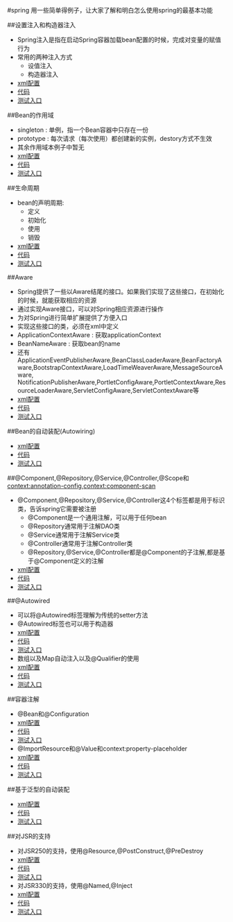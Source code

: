 #spring
用一些简单得例子，让大家了解和明白怎么使用spring的最基本功能

##设置注入和构造器注入
* Spring注入是指在启动Spring容器加载bean配置的时候，完成对变量的赋值行为
* 常用的两种注入方式
	* 设值注入
	* 构造器注入
* [xml配置](https://github.com/l81893521/spring-example/tree/master/src/main/resources/ioc/demo1.xml)
* [代码](https://github.com/l81893521/spring-example/tree/master/src/main/java/com/babylove/www/spring/ioc/demo1)
* [测试入口](https://github.com/l81893521/spring-example/blob/master/src/test/java/com/babylove/www/spring/ioc/demo1/Test1.java)

##Bean的作用域
* singleton : 单例，指一个Bean容器中只存在一份
* prototype : 每次请求（每次使用）都创建新的实例，destory方式不生效
* 其余作用域本例子中暂无
* [xml配置](https://github.com/l81893521/spring-example/tree/master/src/main/resources/ioc/demo2.xml)
* [代码](https://github.com/l81893521/spring-example/tree/master/src/main/java/com/babylove/www/spring/ioc/demo2)
* [测试入口](https://github.com/l81893521/spring-example/blob/master/src/test/java/com/babylove/www/spring/ioc/demo2/Demo2Test.java)

##生命周期
* bean的声明周期:
	* 定义
	* 初始化
	* 使用
	* 销毁
* [xml配置](https://github.com/l81893521/spring-example/tree/master/src/main/resources/ioc/demo3.xml)
* [代码](https://github.com/l81893521/spring-example/tree/master/src/main/java/com/babylove/www/spring/ioc/demo3)
* [测试入口](https://github.com/l81893521/spring-example/blob/master/src/test/java/com/babylove/www/spring/ioc/demo3/Demo3Test.java)

##Aware
* Spring提供了一些以Aware结尾的接口。如果我们实现了这些接口，在初始化的时候，就能获取相应的资源
* 通过实现Aware接口，可以对Spring相应资源进行操作
* 为对Spring进行简单扩展提供了方便入口
* 实现这些接口的类，必须在xml中定义
* ApplicationContextAware : 获取applicationContext
* BeanNameAware : 获取bean的name
* 还有ApplicationEventPublisherAware,BeanClassLoaderAware,BeanFactoryAware,BootstrapContextAware,LoadTimeWeaverAware,MessageSourceAware,
NotificationPublisherAware,PortletConfigAware,PortletContextAware,ResourceLoaderAware,ServletConfigAware,ServletContextAware等
* [xml配置](https://github.com/l81893521/spring-example/tree/master/src/main/resources/ioc/demo4.xml)
* [代码](https://github.com/l81893521/spring-example/tree/master/src/main/java/com/babylove/www/spring/ioc/demo4)
* [测试入口](https://github.com/l81893521/spring-example/blob/master/src/test/java/com/babylove/www/spring/ioc/demo4/Demo4Test.java)

##Bean的自动装配(Autowiring)
* [xml配置](https://github.com/l81893521/spring-example/tree/master/src/main/resources/ioc/demo5.xml)
* [代码](https://github.com/l81893521/spring-example/tree/master/src/main/java/com/babylove/www/spring/ioc/demo5)
* [测试入口](https://github.com/l81893521/spring-example/blob/master/src/test/java/com/babylove/www/spring/ioc/demo5/Demo5Test.java)

##@Component,@Repository,@Service,@Controller,@Scope和<context:annotation-config>,<context:component-scan>
* @Component,@Repository,@Service,@Controller这4个标签都是用于标识类，告诉spring它需要被注册
	* @Component是一个通用注解，可以用于任何bean
	* @Repository通常用于注解DAO类
	* @Service通常用于注解Service类
	* @Controller通常用于注解Controller类
	* @Repository,@Service,@Controller都是@Component的子注解,都是基于@Component定义的注解
* [xml配置](https://github.com/l81893521/spring-example/tree/master/src/main/resources/ioc/demo6.xml)
* [代码](https://github.com/l81893521/spring-example/tree/master/src/main/java/com/babylove/www/spring/ioc/demo6)
* [测试入口](https://github.com/l81893521/spring-example/blob/master/src/test/java/com/babylove/www/spring/ioc/demo6/Demo6Test.java)

##@Autowired
* 可以将@Autowired标签理解为传统的setter方法
* @Autowired标签也可以用于构造器
* [xml配置](https://github.com/l81893521/spring-example/tree/master/src/main/resources/ioc/demo7.xml)
* [代码](https://github.com/l81893521/spring-example/tree/master/src/main/java/com/babylove/www/spring/ioc/demo7)
* [测试入口](https://github.com/l81893521/spring-example/blob/master/src/test/java/com/babylove/www/spring/ioc/demo7/Demo7Test.java)
* 数组以及Map自动注入以及@Qualifier的使用
* [xml配置](https://github.com/l81893521/spring-example/tree/master/src/main/resources/ioc/demo8.xml)
* [代码](https://github.com/l81893521/spring-example/tree/master/src/main/java/com/babylove/www/spring/ioc/demo8)
* [测试入口](https://github.com/l81893521/spring-example/blob/master/src/test/java/com/babylove/www/spring/ioc/demo8/Demo8Test.java)

##容器注解
* @Bean和@Configuration
* [xml配置](https://github.com/l81893521/spring-example/tree/master/src/main/resources/ioc/demo9.xml)
* [代码](https://github.com/l81893521/spring-example/tree/master/src/main/java/com/babylove/www/spring/ioc/demo9)
* [测试入口](https://github.com/l81893521/spring-example/blob/master/src/test/java/com/babylove/www/spring/ioc/demo9/Demo9Test.java)
* @ImportResource和@Value和context:property-placeholder
* [xml配置](https://github.com/l81893521/spring-example/tree/master/src/main/resources/ioc/demo10.xml)
* [代码](https://github.com/l81893521/spring-example/tree/master/src/main/java/com/babylove/www/spring/ioc/demo10)
* [测试入口](https://github.com/l81893521/spring-example/blob/master/src/test/java/com/babylove/www/spring/ioc/demo10/Demo10Test.java)

##基于泛型的自动装配
* [xml配置](https://github.com/l81893521/spring-example/tree/master/src/main/resources/ioc/demo11.xml)
* [代码](https://github.com/l81893521/spring-example/tree/master/src/main/java/com/babylove/www/spring/ioc/demo11)
* [测试入口](https://github.com/l81893521/spring-example/blob/master/src/test/java/com/babylove/www/spring/ioc/demo11/Demo11Test.java)

##对JSR的支持
* 对JSR250的支持，使用@Resource,@PostConstruct,@PreDestroy
* [xml配置](https://github.com/l81893521/spring-example/tree/master/src/main/resources/ioc/demo12.xml)
* [代码](https://github.com/l81893521/spring-example/tree/master/src/main/java/com/babylove/www/spring/ioc/demo12)
* [测试入口](https://github.com/l81893521/spring-example/blob/master/src/test/java/com/babylove/www/spring/ioc/demo12/Demo12Test.java)
* 对JSR330的支持，使用@Named,@Inject
* [xml配置](https://github.com/l81893521/spring-example/tree/master/src/main/resources/ioc/demo13.xml)
* [代码](https://github.com/l81893521/spring-example/tree/master/src/main/java/com/babylove/www/spring/ioc/demo13)
* [测试入口](https://github.com/l81893521/spring-example/blob/master/src/test/java/com/babylove/www/spring/ioc/demo13/Demo13Test.java)